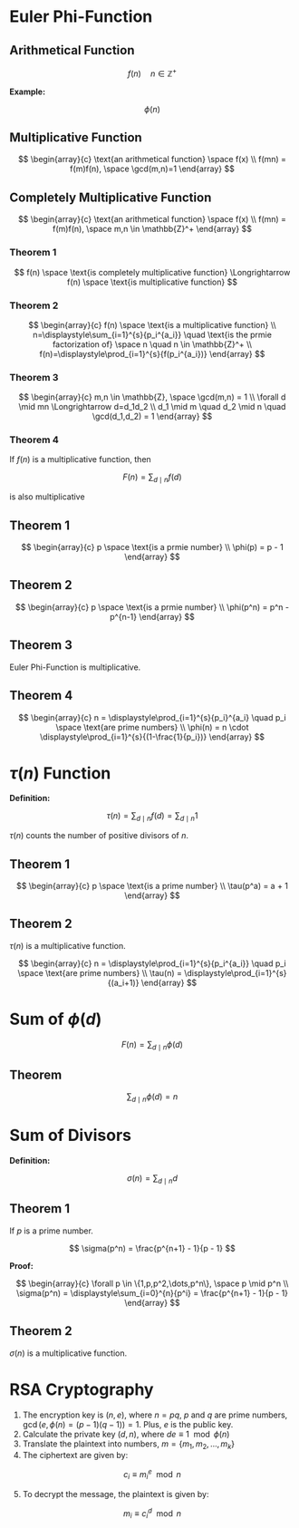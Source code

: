 # Euler Phi-Function

## Arithmetical Function

$$
f(n) \quad n \in \mathbb{Z}^+
$$

**Example:**

$$
\phi(n)
$$

## Multiplicative Function

$$
\begin{array}{c}
    \text{an arithmetical function} \space f(x) \\
    f(mn) = f(m)f(n), \space \gcd(m,n)=1
\end{array}
$$

## Completely Multiplicative Function

$$
\begin{array}{c}
    \text{an arithmetical function} \space f(x) \\
    f(mn) = f(m)f(n), \space m,n \in \mathbb{Z}^+
\end{array}
$$

### Theorem 1

$$
f(n) \space \text{is completely multiplicative function} \Longrightarrow f(n) \space \text{is multiplicative function}
$$

### Theorem 2

$$
\begin{array}{c}
    f(n) \space \text{is a multiplicative function} \\
    n=\displaystyle\sum_{i=1}^{s}{p_i^{a_i}} \quad \text{is the prmie factorization of} \space n \quad n \in \mathbb{Z}^+ \\
    f(n)=\displaystyle\prod_{i=1}^{s}{f(p_i^{a_i})}
\end{array}
$$

### Theorem 3

$$
\begin{array}{c}
    m,n \in \mathbb{Z}, \space \gcd(m,n) = 1 \\
    \forall d \mid mn \Longrightarrow d=d_1d_2 \\
    d_1 \mid m \quad d_2 \mid n \quad \gcd(d_1,d_2) = 1
\end{array}
$$

### Theorem 4

If $f(n)$ is a multiplicative function, then

$$
F(n) = \displaystyle\sum_{d \mid n}{f(d)}
$$

is also multiplicative

## Theorem 1

$$
\begin{array}{c}
    p \space \text{is a prmie number} \\
    \phi(p) = p - 1
\end{array}
$$

## Theorem 2

$$
\begin{array}{c}
    p \space \text{is a prmie number} \\
    \phi(p^n) = p^n - p^{n-1}
\end{array}
$$

## Theorem 3

Euler Phi-Function is multiplicative.

## Theorem 4

$$
\begin{array}{c}
    n = \displaystyle\prod_{i=1}^{s}{p_i}^{a_i} \quad p_i \space \text{are prime numbers} \\
    \phi(n) = n \cdot \displaystyle\prod_{i=1}^{s}{(1-\frac{1}{p_i})}
\end{array}
$$

# $\tau(n)$ Function

**Definition:**

$$
\tau(n) = \displaystyle\sum_{d \mid n}{f(d)} = \displaystyle\sum_{d \mid n}{1}
$$

$\tau(n)$ counts the number of positive divisors of $n$.

## Theorem 1

$$
\begin{array}{c}
    p \space \text{is a prime number} \\
    \tau(p^a) = a + 1
\end{array}
$$

## Theorem 2

$\tau(n)$ is a multiplicative function.

$$
\begin{array}{c}
    n = \displaystyle\prod_{i=1}^{s}{p_i^{a_i}} \quad p_i \space \text{are prime numbers} \\
    \tau(n) = \displaystyle\prod_{i=1}^{s}{(a_i+1)}
\end{array}
$$

# Sum of $\phi(d)$

$$
F(n) = \displaystyle\sum_{d \mid n}{\phi(d)}
$$

## Theorem

$$
\displaystyle\sum_{d \mid n}{\phi(d)} = n
$$

# Sum of Divisors

**Definition:**

$$
\sigma(n) = \displaystyle\sum_{d \mid n}{d}
$$

## Theorem 1

If $p$ is a prime number.

$$
\sigma(p^n) = \frac{p^{n+1} - 1}{p - 1}
$$

**Proof:**

$$
\begin{array}{c}
    \forall p \in \{1,p,p^2,\dots,p^n\}, \space p \mid p^n \\
    \sigma(p^n) = \displaystyle\sum_{i=0}^{n}{p^i} = \frac{p^{n+1} - 1}{p - 1}
\end{array}
$$

## Theorem 2

$\sigma(n)$ is a multiplicative function.

# RSA Cryptography

1. The encryption key is $(n,e)$, where $n=pq$, $p$ and $q$ are prime numbers, $\gcd(e,\phi(n) = (p-1)(q-1)) = 1$. Plus, $e$ is the public key.
2. Calculate the private key $(d,n)$, where $de \equiv 1 \mod \phi(n)$
3. Translate the plaintext into numbers, $m = \{m_1,m_2,\dots , m_k\}$
4. The ciphertext are given by:

$$
c_i \equiv m_i^e \mod n
$$

5. To decrypt the message, the plaintext is given by:

$$
m_i \equiv c_i^d \mod n
$$